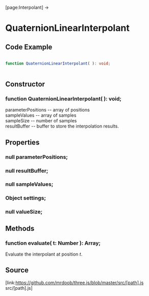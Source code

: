 [page:Interpolant] →

# QuaternionLinearInterpolant

## Code Example

  
```ts  
  
function QuaternionLinearInterpolant( ): void;  
  
```  

## Constructor

###  function QuaternionLinearInterpolant( ): void;

parameterPositions -- array of positions  
sampleValues -- array of samples  
sampleSize -- number of samples  
resultBuffer -- buffer to store the interpolation results.  
  

## Properties

###  null parameterPositions;

###  null resultBuffer;

###  null sampleValues;

###  Object settings;

###  null valueSize;

## Methods

###  function evaluate( t: Number ): Array;

Evaluate the interpolant at position *t*.

## Source

[link:https://github.com/mrdoob/three.js/blob/master/src/[path].js
src/[path].js]

